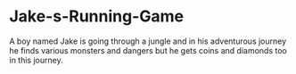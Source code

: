 # Jake-s-Running-Game
A boy named Jake is going through a jungle and in his adventurous journey he finds various monsters and dangers but he gets coins and diamonds too in this journey.
